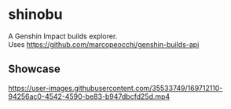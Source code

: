 # shinobu

A Genshin Impact builds explorer.  
Uses https://github.com/marcopeocchi/genshin-builds-api

## Showcase

https://user-images.githubusercontent.com/35533749/169712110-94256ac0-4542-4590-be83-b947dbcfd25d.mp4
